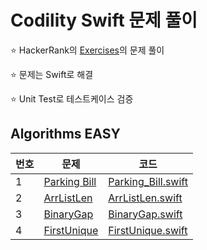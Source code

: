 # Codility Swift 문제 풀이

⭐️ HackerRank의 [Exercises](https://app.codility.com/programmers/trainings/)의 문제 풀이

⭐️ 문제는 Swift로 해결

⭐️ Unit Test로 테스트케이스 검증


## Algorithms EASY
| 번호 | 문제 | 코드 |
| --- | --- | --- |
| 1 | [Parking Bill](https://app.codility.com/programmers/trainings/5/parking_bill/) | [Parking_Bill.swift](Codility_Swift/Codility_Swift/Exercises/Parking_Bill.swift) |
| 2 | [ArrListLen](https://app.codility.com/programmers/trainings/7/arr_list_len/) | [ArrListLen.swift](Codility_Swift/Codility_Swift/Exercises/ArrListLen.swift) |
| 3 | [BinaryGap](https://app.codility.com/programmers/trainings/9/binary_gap/) | [BinaryGap.swift](Codility_Swift/Codility_Swift/Exercises/BinaryGap.swift) |
| 4 | [FirstUnique](https://app.codility.com/programmers/trainings/4/first_unique/) | [FirstUnique.swift](Codility_Swift/Codility_Swift/Exercises/FirstUnique.swift) |
